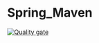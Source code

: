 # Spring_Maven

[![Quality gate](https://sonarcloud.io/api/project_badges/quality_gate?project=Jedi-5_Spring_Maven)](https://sonarcloud.io/summary/new_code?id=Jedi-5_Spring_Maven)
